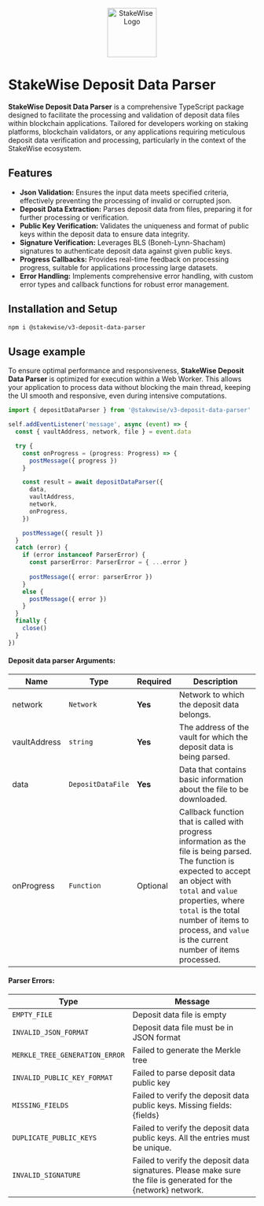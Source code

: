 <p align="center">
  <img src="https://app.stakewise.io/logo512.png" alt="StakeWise Logo" width="100">
</p>

# StakeWise Deposit Data Parser

**StakeWise Deposit Data Parser** is a comprehensive TypeScript package designed to facilitate the processing and validation of deposit data files within blockchain applications. Tailored for developers working on staking platforms, blockchain validators, or any applications requiring meticulous deposit data verification and processing, particularly in the context of the StakeWise ecosystem.

## Features

- **Json Validation:** Ensures the input data meets specified criteria, effectively preventing the processing of invalid or corrupted json.
- **Deposit Data Extraction:** Parses deposit data from files, preparing it for further processing or verification.
- **Public Key Verification:** Validates the uniqueness and format of public keys within the deposit data to ensure data integrity.
- **Signature Verification:** Leverages BLS (Boneh-Lynn-Shacham) signatures to authenticate deposit data against given public keys.
- **Progress Callbacks:** Provides real-time feedback on processing progress, suitable for applications processing large datasets.
- **Error Handling:** Implements comprehensive error handling, with custom error types and callback functions for robust error management.

## Installation and Setup
```bash
npm i @stakewise/v3-deposit-data-parser
```

## Usage example
To ensure optimal performance and responsiveness, **StakeWise Deposit Data Parser** is optimized for execution within a Web Worker. This allows your application to process data without blocking the main thread, keeping the UI smooth and responsive, even during intensive computations.

```typescript
import { depositDataParser } from '@stakewise/v3-deposit-data-parser'

self.addEventListener('message', async (event) => {
  const { vaultAddress, network, file } = event.data

  try {
    const onProgress = (progress: Progress) => {
      postMessage({ progress })
    }

    const result = await depositDataParser({
      data,
      vaultAddress,
      network,
      onProgress,
    })

    postMessage({ result })
  }
  catch (error) {
    if (error instanceof ParserError) {
      const parserError: ParserError = { ...error }
      
      postMessage({ error: parserError })
    }
    else {
      postMessage({ error })
    }
  }
  finally {
    close()
  }
})

```
#### Deposit data parser Arguments:

| Name         | Type      | Required | Description                                                                                                                                                                                                                                                                            |
|--------------|-------------|----------|----------------------------------------------------------------------------------------------------------------------------------------------------------------------------------------------------------------------------------------------------------------------------------------|
| network      | `Network`   | **Yes**  | Network to which the deposit data belongs.                                                                                                                                                                                                                                             |
| vaultAddress | `string`    | **Yes**  | The address of the vault for which the deposit data is being parsed.                                                                                                                                                                                                                   |
| data         | `DepositDataFile` | **Yes**  | Data that contains basic information about the file to be downloaded.                                                                                                                                                                                                                  |
| onProgress   | `Function`  | Optional | Callback function that is called with progress information as the file is being parsed. The function is expected to accept an object with `total` and `value` properties, where `total` is the total number of items to process, and `value` is the current number of items processed. |


#### Parser Errors:
| Type | Message |
|------------|---------|
| `EMPTY_FILE` | Deposit data file is empty
| `INVALID_JSON_FORMAT` | Deposit data file must be in JSON format
| `MERKLE_TREE_GENERATION_ERROR` | Failed to generate the Merkle tree
| `INVALID_PUBLIC_KEY_FORMAT` | Failed to parse deposit data public key
| `MISSING_FIELDS` | Failed to verify the deposit data public keys. Missing fields: {fields}
| `DUPLICATE_PUBLIC_KEYS` | Failed to verify the deposit data public keys. All the entries must be unique.
| `INVALID_SIGNATURE` | Failed to verify the deposit data signatures. Please make sure the file is generated for the {network} network.
